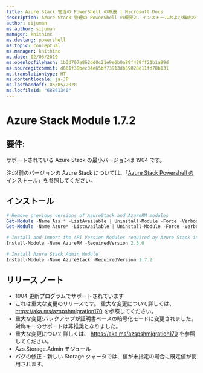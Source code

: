 ```yaml
---
title: Azure Stack 管理の PowerShell の概要 | Microsoft Docs
description: Azure Stack 管理の PowerShell の概要と、インストールおよび構成の手順。
author: sijuman
ms.author: sijuman
manager: knithinc
ms.devlang: powershell
ms.topic: conceptual
ms.manager: knithinc
ms.date: 02/06/2019
ms.openlocfilehash: 1b3d707e862dd0c21e9e6b0a89f429ff21b1a99d
ms.sourcegitcommit: d661f38bec34e65bf73913db59028e11fd78b131
ms.translationtype: HT
ms.contentlocale: ja-JP
ms.lasthandoff: 05/05/2020
ms.locfileid: "68861340"
---
```

# <a name="azure-stack-module-172"></a>Azure Stack Module 1.7.2

## <a name="requirements"></a>要件:

サポートされている Azure Stack の最小バージョンは 1904 です。

注:以前のバージョンの Azure Stack については、「[Azure Stack Powershell のインストール](https://docs.microsoft.com/azure/azure-stack/azure-stack-powershell-install#install-azure-stack-powershell)」を参照してください。

## <a name="install"></a>インストール

```powershell
# Remove previous versions of AzureStack and AzureRM modules
Get-Module -Name Azs.* -ListAvailable | Uninstall-Module -Force -Verbose
Get-Module -Name Azure* -ListAvailable | Uninstall-Module -Force -Verbose

# Install and import the API Version Modules required by Azure Stack into the current PowerShell session.
Install-Module -Name AzureRM -RequiredVersion 2.5.0

# Install Azure Stack Admin Module
Install-Module -Name AzureStack -RequiredVersion 1.7.2
```

## <a name="release-notes"></a>リリース ノート

* 1904 更新プログラムでサポートされています
* これは重大な変更のリリースです。 重大な変更について詳しくは、<https://aka.ms/azspshmigration170> を参照してください。
* 重大な変更:バックアップが証明書ベースの暗号化モードに変更されました。 対称キーのサポートは非推奨となりました。
* 重大な変更について詳しくは、 https://aka.ms/azspshmigration170 を参照してください。
* Azs.Storage.Admin モジュール 
* バグの修正 - 新しい Storage クォータでは、値が未指定の場合に既定値が使用されます。
